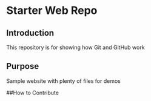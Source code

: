 # Starter Web Repo

## Introduction

This repository is for showing how Git and GitHub work

## Purpose

Sample website with plenty of files for demos

##How to Contribute 
